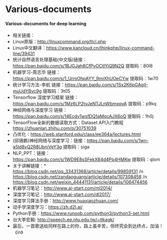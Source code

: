 
# Various-documents 
#### Various-documents for deep learning 
- 相关链接：
- Linux原版：http://linuxcommand.org/tlcl.php
- Linux中文翻译：https://www.kancloud.cn/thinkphp/linux-command-line/39431
- 统计自然语言处理基础(中文版)链接：https://pan.baidu.com/s/1BJGJah8CfPvOCtlYiQ9N2Q 提取码：80l8
- 机器学习-周志华 链接：https://pan.baidu.com/s/1_UrmOhpAYY_9miXhUOeCYw  提取码：1w70
- 统计学习方法-李航 链接：https://pan.baidu.com/s/1Sx2K6pGAqiI-muUdYBvc9g 提取码：3t05 
- Tensorflow 深度学习框架 链接：https://pan.baidu.com/s/1Mz6LP2tvJeNTJLnWbmxqyA 提取码：p9kq
- 神经网络与深度学习 链接：https://pan.baidu.com/s/14Ecdv1wsfDQ1aMqcAJX6oQ 提取码：1h0j
- TensorFlow全新的数据读取方式：Dataset API入门教程 https://zhuanlan.zhihu.com/p/30751039
- 凸优化：https://web.stanford.edu/class/ee364a/lectures.html
- (邱锡鹏)神经网络与深度学习：链接：https://pan.baidu.com/s/1wn-a5ld8vQ2R8UbnjVeY3g 提取码：siga 
- NLP_PPT：链接：https://pan.baidu.com/s/1WD9E8sSFekX84d4Pp4HMKw 提取码：qlom
- 关于讲解链接：* https://blog.csdn.net/qq_33431368/article/details/99859131
               /n https://blog.csdn.net/zandaoguang/article/details/107308458
               /n https://blog.csdn.net/weixin_44441131/article/details/106474456
- 机器学习笔记：http://www.ai-start.com/ml2014/   
- 深度学习笔记：http://www.ai-start.com/dl2017/
- 深度学习算法手册：http://www.huaxiaozhuan.com/
- 动手学深度学习：https://zh.d2l.ai/
- Python手册：https://www.runoob.com/python3/python3-set.html  
- 台大李宏毅: http://speech.ee.ntu.edu.tw/~tlkagk/
- 最后，一首歌送给同样在路上的你，路上虽辛苦，但终究会到达终点，加油！ 《in》
